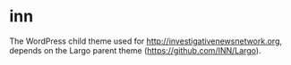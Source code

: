 inn
===

The WordPress child theme used for http://investigativenewsnetwork.org, depends on the Largo parent theme (https://github.com/INN/Largo).
